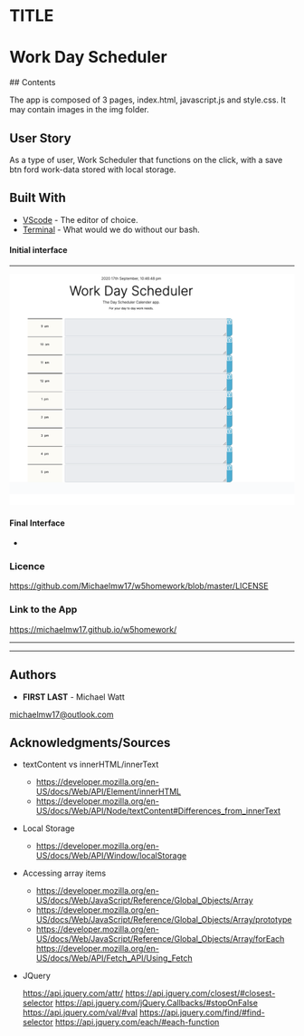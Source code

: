# TITLE

<h1>
Work Day Scheduler
</h1>
## Contents

<p>
  The app is composed of 3 pages, index.html, javascript.js and style.css. It may contain images in the img folder.
</p>

## User Story

<p>
  As a type of user, Work Scheduler that functions on the click, with a save btn ford work-data stored with local storage.
</p>

## Built With

- [VScode](https://code.visualstudio.com/) - The editor of choice.
- [Terminal](https:///) - What would we do without our bash.

#### Initial interface

<hr>

<img src="./assest/w5homework.png">

#### Final Interface

-

### Licence

https://github.com/Michaelmw17/w5homework/blob/master/LICENSE

### Link to the App

<a href=".">https://michaelmw17.github.io/w5homework/</a><hr>

<hr>

## Authors

- **FIRST LAST** -
  Michael Watt

michaelmw17@outlook.com

## Acknowledgments/Sources

- textContent vs innerHTML/innerText

  - https://developer.mozilla.org/en-US/docs/Web/API/Element/innerHTML
  - https://developer.mozilla.org/en-US/docs/Web/API/Node/textContent#Differences_from_innerText

- Local Storage

  - https://developer.mozilla.org/en-US/docs/Web/API/Window/localStorage

- Accessing array items

  - https://developer.mozilla.org/en-US/docs/Web/JavaScript/Reference/Global_Objects/Array
  - https://developer.mozilla.org/en-US/docs/Web/JavaScript/Reference/Global_Objects/Array/prototype
  - https://developer.mozilla.org/en-US/docs/Web/JavaScript/Reference/Global_Objects/Array/forEach
    https://developer.mozilla.org/en-US/docs/Web/API/Fetch_API/Using_Fetch

- JQuery

  https://api.jquery.com/attr/
  https://api.jquery.com/closest/#closest-selector
  https://api.jquery.com/jQuery.Callbacks/#stopOnFalse
  https://api.jquery.com/val/#val
  https://api.jquery.com/find/#find-selector
  https://api.jquery.com/each/#each-function
